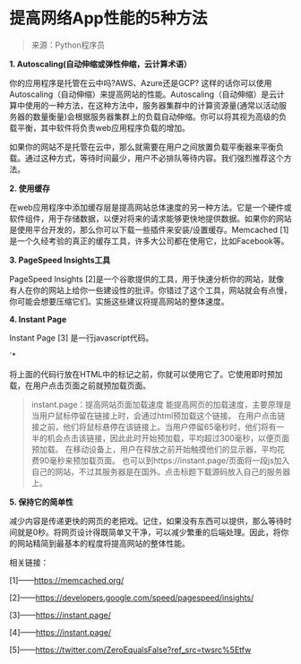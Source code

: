 # 提高网络App性能的5种方法

> 来源：Python程序员

**1. Autoscaling(自动伸缩或弹性伸缩，云计算术语）**

你的应用程序是托管在云中吗?AWS、Azure还是GCP? 这样的话你可以使用Autoscaling（自动伸缩）来提高网站的性能。Autoscaling（自动伸缩）是云计算中使用的一种方法，在这种方法中，服务器集群中的计算资源量(通常以活动服务器的数量衡量)会根据服务器集群上的负载自动伸缩。你可以将其视为高级的负载平衡，其中软件将负责web应用程序负载的增加。



如果你的网站不是托管在云中，那么就需要在用户之间放置负载平衡器来平衡负载。通过这种方式，等待时间最少，用户不必排队等待内容。我们强烈推荐这个方法。



**2. 使用缓存**

在web应用程序中添加缓存层是提高网站总体速度的另一种方法。它是一个硬件或软件组件，用于存储数据，以便对将来的请求能够更快地提供数据。如果你的网站是使用平台开发的，那么你可以下载一些插件来安装/设置缓存。Memcached [1]是一个久经考验的真正的缓存工具，许多大公司都在使用它，比如Facebook等。



**3. PageSpeed Insights工具**

PageSpeed Insights [2]是一个谷歌提供的工具，用于快速分析你的网站，就像有人在你的网站上给你一些建设性的批评。你错过了这个工具，网站就会有点慢，你可能会想要压缩它们。实施这些建议将提高网站的整体速度。



**4. Instant Page**

Instant Page [3] 是一行javascript代码。

<script src="//instant.page/1.1.0" type="module" integrity=

*"sha384-EwBObn5QAxP8f09iemwAJljc+sU+eUXeL9vSBw1eNmVarwhKk2F9vBEpaN9**rsrtp"></script>`*



将上面的代码行放在HTML中的</body>标记之前，你就可以使用它了。它使用即时预加载，在用户点击页面之前就预加载页面。



> instant.page：提高网站页面加载速度
> 能提高网页的加载速度，主要原理是当用户鼠标停留在链接上时，会通过html预加载这个链接。
> 在用户点击链接之前，他们将鼠标悬停在该链接上。当用户停留65毫秒时，他们将有一半的机会点击该链接，因此此时开始预加载，平均超过300毫秒，以便页面预加载。
> 在移动设备上，用户在释放之前开始触摸他们的显示器，平均花费90毫秒来预加载页面。
> 也可以到https://instant.page/页面将一段js加入自己的网站，不过其服务器是在国外。点击标题下载源码放入自己的服务器上。



**5. 保持它的简单性**

减少内容是传递更快的网页的老把戏。记住，如果没有东西可以提供，那么等待时间就是0秒。将网页设计得既简单又干净，可以减少繁重的后端处理。因此，将你的网站精简到最基本的程度将提高网站的整体性能。





相关链接：

[1]——https://memcached.org/ 

[2]——https://developers.google.com/speed/pagespeed/insights/ 

[3]——https://instant.page/ 

[4]——https://instant.page/ 

[5]——https://twitter.com/ZeroEqualsFalse?ref_src=twsrc%5Etfw 